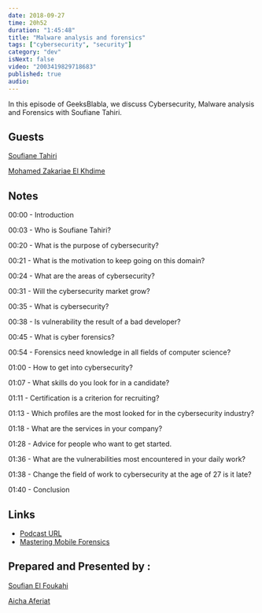 ```yaml
---
date: 2018-09-27
time: 20h52
duration: "1:45:48"
title: "Malware analysis and forensics"
tags: ["cybersecurity", "security"]
category: "dev"
isNext: false
video: "2003419829718683"
published: true
audio:
---
```


In this episode of GeeksBlabla, we discuss Cybersecurity, Malware analysis and Forensics with Soufiane Tahiri.

## Guests

[Soufiane Tahiri](https://www.linkedin.com/in/soufianetahiri)

[Mohamed Zakariae El Khdime](https://www.facebook.com/infom2z)

## Notes

00:00 - Introduction

00:03 - Who is Soufiane Tahiri?

00:20 - What is the purpose of cybersecurity?

00:21 - What is the motivation to keep going on this domain?

00:24 - What are the areas of cybersecurity?

00:31 - Will the cybersecurity market grow?

00:35 - What is cybersecurity?

00:38 - Is vulnerability the result of a bad developer?

00:45 - What is cyber forensics?

00:54 - Forensics need knowledge in all fields of computer science?

01:00 - How to get into cybersecurity?

01:07 - What skills do you look for in a candidate?

01:11 - Certification is a criterion for recruiting?

01:13 - Which profiles are the most looked for in the cybersecurity industry?

01:18 - What are the services in your company?

01:28 - Advice for people who want to get started.

01:36 - What are the vulnerabilities most encountered in your daily work?

01:38 - Change the field of work to cybersecurity at the age of 27 is it late?

01:40 - Conclusion

## Links

- [Podcast URL](https://www.facebook.com/sfoukahi/videos/2003419829718683/)
- [Mastering Mobile Forensics](https://www.amazon.com/Mastering-Mobile-Forensics-Soufiane-Tahiri-ebook/dp/B01DT4D5OG)

## Prepared and Presented by :

[Soufian El Foukahi](https://twitter.com/souffanda/)

[Aicha Aferiat](https://www.facebook.com/#)
